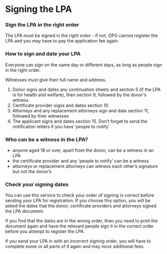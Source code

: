 # Signing the LPA

### Sign the LPA in the right order

The LPA must be signed in the right order - if not, OPG cannot register the LPA and you may have to pay the application fee again.

### How to sign and date your LPA

Everyone can sign on the same day or different days, as long as people sign in the right order.

Witnesses must give their full name and address.

1. Donor signs and dates any continuation sheets and section 5 (if the LPA is for health and welfare), then section 9, followed by the donor's witness
2. Certificate provider signs and dates section 10
3. Attorneys and any replacement attorneys sign and date section 11, followed by their witnesses
4. The applicant signs and dates section 15. Don’t forget to send the notification letters if you have ‘people to notify’

### Who can be a witness in the LPA?

* anyone aged 18 or over, apart from the donor, can be a witness in an LPA
* the certificate provider and any ‘people to notify’ can be a witness
* attorneys or replacement attorneys can witness each other’s signature but not the donor’s

### Check your signing dates
You can use this service to check your order of signing is correct before sending your LPA for registration. If you choose this option, you will be asked the dates that the donor, certificate providers and attorneys signed the LPA document.

If you find that the dates are in the wrong order, then you need to print the document again and have the relevant people sign it in the correct order before you attempt to register the LPA.

If you send your LPA in with an incorrect signing order, you will have to complete some or all parts of it again and may incur additional fees.
